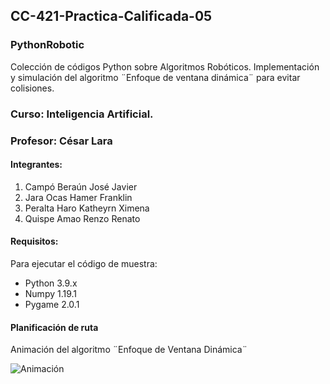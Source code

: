## CC-421-Practica-Calificada-05
### PythonRobotic
Colección de códigos Python sobre Algoritmos Robóticos.
Implementación y simulación del algoritmo ¨Enfoque de ventana dinámica¨ para evitar colisiones.
### Curso: Inteligencia Artificial.
### Profesor: César Lara
#### Integrantes:
1. Campó Beraún José Javier
2. Jara Ocas Hamer Franklin
3. Peralta Haro Katheyrn Ximena
4. Quispe Amao Renzo Renato

#### Requisitos:
Para ejecutar el código de muestra:

- Python 3.9.x
- Numpy 1.19.1
- Pygame 2.0.1

#### Planificación de ruta
Animación del algoritmo ¨Enfoque de Ventana Dinámica¨

![Animación](https://github.com/kx22peralta/CC-421-Practica-Calificada-05/blob/main/Dynamic%20Windows%20Approach/animacion.gif)

